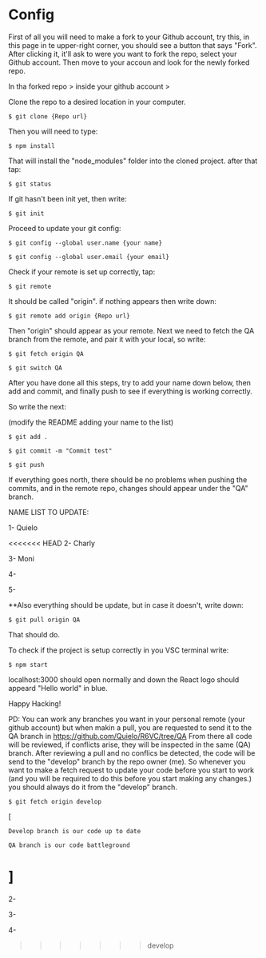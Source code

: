# Config

First of all you will need to make a fork to your Github account,
try this, in this page in te upper-right corner, you should see a button that says "Fork".
After clicking it, it'll ask to were you want to fork the repo, select your Github
account.
Then move to your accoun and look for the newly forked repo.

In tha forked repo > inside your github account >

Clone the repo to a desired location in your computer.

    $ git clone {Repo url}

Then you will need to type:

    $ npm install

That will install the "node_modules" folder into the cloned project.
after that tap:

    $ git status

If git hasn't been init yet, then write:

    $ git init

Proceed to update your git config:

    $ git config --global user.name {your name}

    $ git config --global user.email {your email}

Check if your remote is set up correctly, tap:

    $ git remote

It should be called "origin".
if nothing appears then write down:

    $ git remote add origin {Repo url}

Then "origin" should appear as your remote.
Next we need to fetch the QA branch from the remote,
and pair it with your local, so write:

    $ git fetch origin QA

    $ git switch QA

After you have done all this steps, try to add your name down below,
then add and commit, and finally push to see if everything is working
correctly.

So write the next:

(modify the README adding your name to the list)

    $ git add .

    $ git commit -m "Commit test"

    $ git push

If everything goes north, there should be no problems when pushing the
commits, and in the remote repo, changes should appear under the
"QA" branch.

NAME LIST TO UPDATE:

1- Quielo

<<<<<<< HEAD
2- Charly

3- Moni

4- 

5-

\*\*Also everything should be update, but in case it doesn't, write down:

    $ git pull origin QA

That should do.

To check if the project is setup correctly in you VSC terminal write:

    $ npm start

localhost:3000 should open normally and down the React logo should appeard
"Hello world" in blue.

Happy Hacking!

PD: You can work any branches you want in your personal remote (your github account)
but when makin a pull, you are requested to send it to the QA branch in
https://github.com/Quielo/R6VC/tree/QA
From there all code will be reviewed, if conflicts arise, they will be inspected in the same (QA) branch.
After reviewing a pull and no conflics be detected, the code will be send to the "develop" branch by the
repo owner (me). So whenever you want to make a fetch request to update your code before you start to work
(and you will be required to do this before you start making any changes.) you should always do it from
the "develop" branch.

    $ git fetch origin develop

[

    Develop branch is our code up to date

    QA branch is our code battleground

]
=======
2-

3-

4-
>>>>>>> develop
